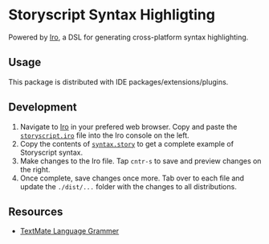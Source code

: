 # Storyscript Syntax Highligting

Powered by [Iro][0], a DSL for generating cross-platform syntax highlighting.

## Usage
This package is distributed with IDE packages/extensions/plugins.

## Development
1. Navigate to [Iro][0] in your prefered web browser. Copy and paste the [`storyscript.iro`](https://github.com/storyscript/syntax-highlighter/blob/master/storyscript.iro) file into the Iro console on the left.
2. Copy the contents of [`syntax.story`](https://github.com/storyscript/syntax-highlighter/blob/master/syntax.story) to get a complete example of Storyscript syntax.
3. Make changes to the Iro file. Tap `cntr-s` to save and preview changes on the right.
4. Once complete, save changes once more. Tab over to each file and update the `./dist/...` folder with the changes to all distributions.

## Resources
- [TextMate Language Grammer](https://macromates.com/manual/en/language_grammars)


[0]: https://eeyo.io/iro//